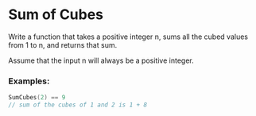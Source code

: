 # Sum of Cubes

Write a function that takes a positive integer n, sums all the cubed values from 1 to n, and returns that sum.

Assume that the input n will always be a positive integer.

### Examples:

```go
SumCubes(2) == 9
// sum of the cubes of 1 and 2 is 1 + 8
```
